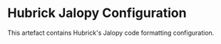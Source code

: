 # Hubrick Jalopy Configuration 
This artefact contains Hubrick's Jalopy code formatting configuration.
